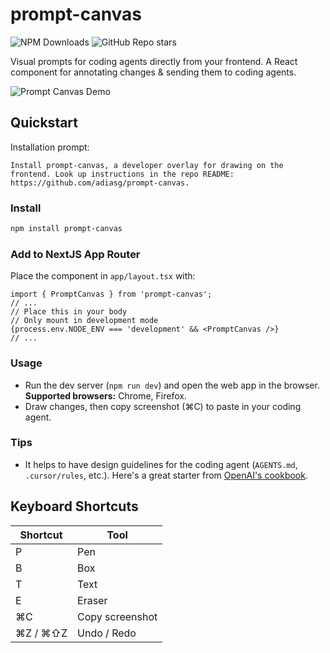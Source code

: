 # prompt-canvas

![NPM Downloads](https://img.shields.io/npm/dw/prompt-canvas)
![GitHub Repo stars](https://img.shields.io/github/stars/adiasg/prompt-canvas)

Visual prompts for coding agents directly from your frontend. A React component for annotating changes & sending them to coding agents.

![Prompt Canvas Demo](assets/prompt-canvas-quick-demo.gif)

## Quickstart

Installation prompt:
```
Install prompt-canvas, a developer overlay for drawing on the frontend. Look up instructions in the repo README: https://github.com/adiasg/prompt-canvas.
```

### Install

```bash
npm install prompt-canvas
```

### Add to NextJS App Router 

Place the component in `app/layout.tsx` with:
```tsx
import { PromptCanvas } from 'prompt-canvas';
// ...
// Place this in your body
// Only mount in development mode
{process.env.NODE_ENV === 'development' && <PromptCanvas />}
// ...
```

### Usage

- Run the dev server (`npm run dev`) and open the web app in the browser. **Supported browsers:** Chrome, Firefox. 
- Draw changes, then copy screenshot (⌘C) to paste in your coding agent.

### Tips

- It helps to have design guidelines for the coding agent (`AGENTS.md`, `.cursor/rules`, etc.). Here's a great starter from [OpenAI's cookbook](https://cookbook.openai.com/examples/gpt-5/gpt-5_prompting_guide#matching-codebase-design-standards).

## Keyboard Shortcuts

| Shortcut         | Tool              |
|------------------|-------------------|
| P                | Pen               |
| B                | Box               |
| T                | Text              |
| E                | Eraser            |
| ⌘C               | Copy screenshot   |
| ⌘Z / ⌘⇧Z         | Undo / Redo       |
